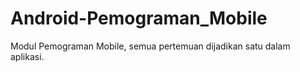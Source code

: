 # Android-Pemograman_Mobile
Modul Pemograman Mobile, semua pertemuan dijadikan satu dalam aplikasi.
